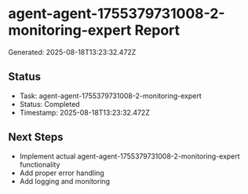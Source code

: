 # agent-agent-1755379731008-2-monitoring-expert Report

Generated: 2025-08-18T13:23:32.472Z

## Status
- Task: agent-agent-1755379731008-2-monitoring-expert
- Status: Completed
- Timestamp: 2025-08-18T13:23:32.472Z

## Next Steps
- Implement actual agent-agent-1755379731008-2-monitoring-expert functionality
- Add proper error handling
- Add logging and monitoring
